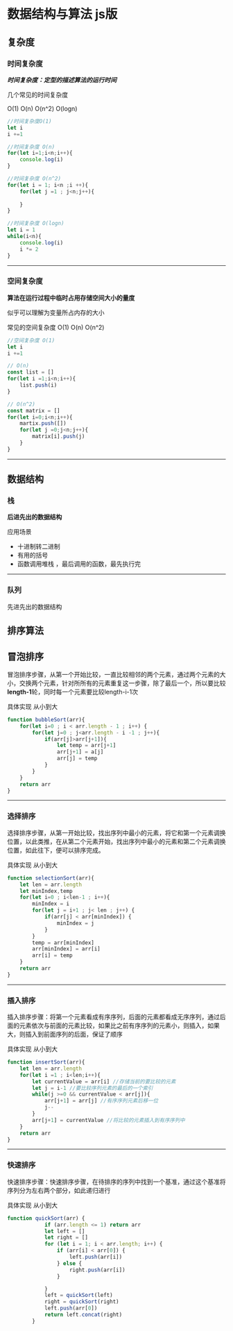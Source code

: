 # 数据结构与算法 js版

## 复杂度

### 时间复杂度

***时间复杂度：定型的描述算法的运行时间***

几个常见的时间复杂度

O(1) O(n) O(n^2) O(logn)

```js
//时间复杂度O(1)
let i 
i +=1

//时间复杂度 O(n)
for(let i=1;i<n;i++){
	console.log(i)
}

//时间复杂度 O(n^2)
for(let i = 1; i<n ;i ++){
    for(let j =1 ; j<n;j++){
        
    }
}

//时间复杂度 O(logn)
let i = 1
while(i<n){
    console.log(i)
    i *= 2
}
```

------

### 空间复杂度

**算法在运行过程中临时占用存储空间大小的量度**

似乎可以理解为变量所占内存的大小

常见的空间复杂度 O(1) O(n) O(n^2)

```js
//空间复杂度 O(1)
let i
i +=1

// O(n)
const list = []
for(let i =1;i<n;i++){
    list.push(i)
}

// O(n^2)
const matrix = []
for(let i=0;i<n;i++){
    martix.push([])
    for(let j =0;j<n;j++){
        matrix[i].push(j)
    }
}
```

------



## 数据结构

### 栈

**后进先出的数据结构**

应用场景

- 十进制转二进制
- 有用的括号
- 函数调用堆栈 ，最后调用的函数，最先执行完

------

### 队列

先进先出的数据结构

## 排序算法

## 冒泡排序

冒泡排序步骤，从第一个开始比较，一直比较相邻的两个元素，通过两个元素的大小，交换两个元素，针对所所有的元素重复这一步骤，除了最后一个，所以要比较 **length-1**轮，同时每一个元素要比较length-i-1次

具体实现 从小到大

```js
function bubbleSort(arr){
    for(let i=0 ; i < arr.length - 1 ; i++) {
        for(let j=0 ; j<arr.length - i -1 ; j++){
            if(arr[j]>arr[j+1]){
                let temp = arr[j+1]
                arr[j+1] = a[j]
                arr[j] = temp 
            }
        }
    }
    return arr
}
```

------

### 选择排序

选择排序步骤，从第一开始比较，找出序列中最小的元素，将它和第一个元素调换位置，以此类推，在从第二个元素开始，找出序列中最小的元素和第二个元素调换位置，如此往下，便可以排序完成。

具体实现 从小到大

```js
function selectionSort(arr){
    let len = arr.length
    let minIndex,temp
    for(let i=0 ; i<len-1 ; i++){
        minIndex = i
        for(let j = i+1 ; j< len ; j++) {
            if(arr[j] < arr[minIndex]) {
                minIndex = j
            }
        }
        temp = arr[minIndex]
        arr[minIndex] = arr[i]
        arr[i] = temp
    }
    return arr
}
```

------

### 插入排序

插入排序步骤：将第一个元素看成有序序列，后面的元素都看成无序序列，通过后面的元素依次与前面的元素比较，如果比之前有序序列的元素小，则插入，如果大，则插入到前面序列的后面，保证了顺序

具体实现 从小到大

```js
function insertSort(arr){
    let len = arr.length
    for(let i =1 ; i<len;i++){
        let currentValue = arr[i] //存储当前的要比较的元素
        let j = i-1 //要比较序列元素的最后的一个索引
        while(j >=0 && currentValue < arr[j]){
            arr[j+1] = arr[j] //有序序列元素后移一位
            j--
        }
        arr[j+1] = currentValue //将比较的元素插入到有序序列中
    }
    return arr
}
```

------

### 快速排序

快速排序步骤：快速排序步骤，在待排序的序列中找到一个基准，通过这个基准将序列分为左右两个部分，如此递归进行

具体实现 从小到大

```js
function quickSort(arr) {
            if (arr.length <= 1) return arr
            let left = []
            let right = []
            for (let i = 1; i < arr.length; i++) {
                if (arr[i] < arr[0]) {
                    left.push(arr[i])
                } else {
                    right.push(arr[i])
                }

            }
            left = quickSort(left)
            right = quickSort(right)
            left.push(arr[0])
            return left.concat(right)
        }
```